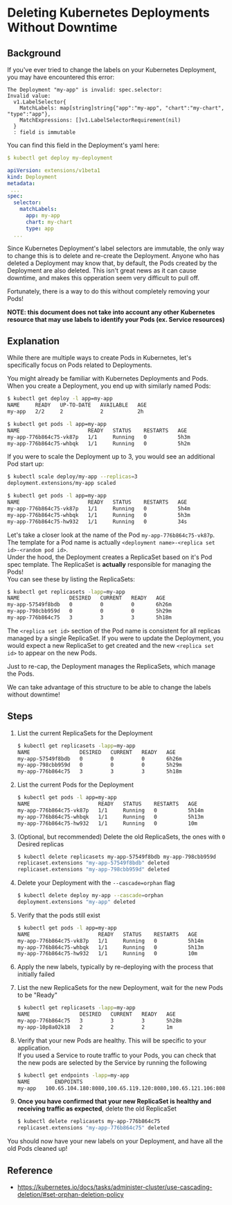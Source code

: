 # Deleting Kubernetes Deployments Without Downtime

## Background

If you've ever tried to change the labels on your Kubernetes Deployment, you may have encountered this error:
```
The Deployment "my-app" is invalid: spec.selector:
Invalid value: 
  v1.LabelSelector{
    MatchLabels: map[string]string{"app":"my-app", "chart":"my-chart", "type":"app"}, 
    MatchExpressions: []v1.LabelSelectorRequirement(nil)
  }
  : field is immutable
```

You can find this field in the Deployment's yaml here:
```yaml
$ kubectl get deploy my-deployment

apiVersion: extensions/v1beta1
kind: Deployment
metadata:
 ...
spec:
  selector:
    matchLabels:
      app: my-app
      chart: my-chart
      type: app
  ...
```

Since Kubernetes Deployment's label selectors are immutable, the only way to change this is to delete and re-create the Deployment. Anyone who has deleted a Deployment may know that, by default, the Pods created by the Deployment are also deleted. This isn't great news as it can cause downtime, and makes this opperation seem very difficult to pull off.

Fortunately, there is a way to do this without completely removing your Pods!

**NOTE: this document does not take into account any other Kubernetes resource that may use labels to identify your Pods (ex. Service resources)**

## Explanation

While there are multiple ways to create Pods in Kubernetes, let's specifically focus on Pods related to Deployments.

You might already be familiar with Kubernetes Deployments and Pods. When you create a Deployment, you end up with similarly named Pods:
```bash
$ kubectl get deploy -l app=my-app
NAME     READY   UP-TO-DATE   AVAILABLE   AGE
my-app   2/2     2            2           2h

$ kubectl get pods -l app=my-app
NAME                      READY   STATUS    RESTARTS   AGE
my-app-776b864c75-vk87p   1/1     Running   0          5h3m
my-app-776b864c75-whbqk   1/1     Running   0          5h2m
```

If you were to scale the Deployment up to 3, you would see an additional Pod start up:
```bash
$ kubectl scale deploy/my-app --replicas=3
deployment.extensions/my-app scaled

$ kubectl get pods -l app=my-app
NAME                      READY   STATUS    RESTARTS   AGE
my-app-776b864c75-vk87p   1/1     Running   0          5h4m
my-app-776b864c75-whbqk   1/1     Running   0          5h3m
my-app-776b864c75-hw932   1/1     Running   0          34s
```

Let's take a closer look at the name of the Pod `my-app-776b864c75-vk87p`. The template for a Pod name is actually `<deployment name>-<replica set id>-<random pod id>`.  
Under the hood, the Deployment creates a ReplicaSet based on it's Pod spec template. The ReplicaSet is **actually** responsible for managing the Pods!  
You can see these by listing the ReplicaSets:
```bash
$ kubectl get replicasets -lapp=my-app
NAME                DESIRED   CURRENT   READY   AGE
my-app-57549f8bdb   0         0         0       6h26m
my-app-798cbb959d   0         0         0       5h29m
my-app-776b864c75   3         3         3       5h18m
```

The `<replica set id>` section of the Pod name is consistent for all replicas managed by a single ReplicaSet. If you were to update the Deployment, you would expect a new ReplicaSet to get created and the new `<replica set id>` to appear on the new Pods.

Just to re-cap, the Deployment manages the ReplicaSets, which manage the Pods.

We can take advantage of this structure to be able to change the labels without downtime!

## Steps

1. List the current ReplicaSets for the Deployment
    ```bash
    $ kubectl get replicasets -lapp=my-app
    NAME                DESIRED   CURRENT   READY   AGE
    my-app-57549f8bdb   0         0         0       6h26m
    my-app-798cbb959d   0         0         0       5h29m
    my-app-776b864c75   3         3         3       5h18m
    ```

1. List the current Pods for the Deployment
    ```bash
    $ kubectl get pods -l app=my-app
    NAME                      READY   STATUS    RESTARTS   AGE
    my-app-776b864c75-vk87p   1/1     Running   0          5h14m
    my-app-776b864c75-whbqk   1/1     Running   0          5h13m
    my-app-776b864c75-hw932   1/1     Running   0          10m
    ```

1. (Optional, but recommended) Delete the old ReplicaSets, the ones with `0` Desired replicas
    ```bash
    $ kubectl delete replicasets my-app-57549f8bdb my-app-798cbb959d
    replicaset.extensions "my-app-57549f8bdb" deleted
    replicaset.extensions "my-app-798cbb959d" deleted
    ```

1. Delete your Deployment with the `--cascade=orphan` flag
    ```bash
    $ kubectl delete deploy my-app --cascade=orphan
    deployment.extensions "my-app" deleted
    ```

1. Verify that the pods still exist
    ```bash
    $ kubectl get pods -l app=my-app
    NAME                      READY   STATUS    RESTARTS   AGE
    my-app-776b864c75-vk87p   1/1     Running   0          5h14m
    my-app-776b864c75-whbqk   1/1     Running   0          5h13m
    my-app-776b864c75-hw932   1/1     Running   0          10m
    ```

1. Apply the new labels, typically by re-deploying with the process that initially failed

1. List the new ReplicaSets for the new Deployment, wait for the new Pods to be "Ready"
    ```bash
    $ kubectl get replicasets -lapp=my-app
    NAME                DESIRED   CURRENT   READY   AGE
    my-app-776b864c75   3         3         3       5h28m
    my-app-10p8a02k18   2         2         2       1m
    ```

1. Verify that your new Pods are healthy. This will be specific to your application.  
   If you used a Service to route traffic to your Pods, you can check that the new pods are selected by the Service by running the following
   ```bash
   $ kubectl get endpoints -lapp=my-app
   NAME        ENDPOINTS                                                                  AGE
   my-app   100.65.104.180:8080,100.65.119.120:8080,100.65.121.106:8080 + 12 more...     116d
   ```

1. **Once you have confirmed that your new ReplicaSet is healthy and receiving traffic as expected**, delete the old ReplicaSet
    ```bash
    $ kubectl delete replicasets my-app-776b864c75
    replicaset.extensions "my-app-776b864c75" deleted
    ```

You should now have your new labels on your Deployment, and have all the old Pods cleaned up!


## Reference

- https://kubernetes.io/docs/tasks/administer-cluster/use-cascading-deletion/#set-orphan-deletion-policy
